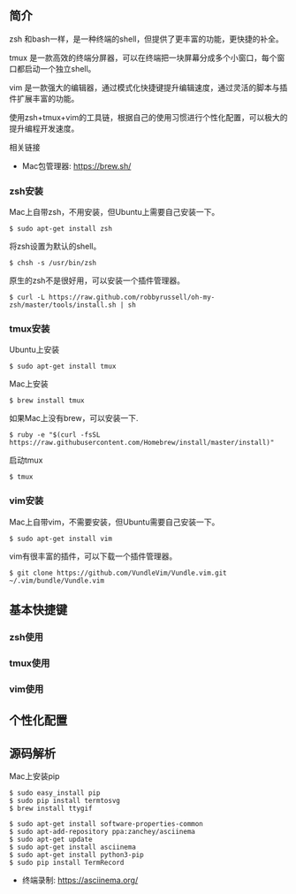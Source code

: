 ## 简介

zsh 和bash一样，是一种终端的shell，但提供了更丰富的功能，更快捷的补全。

tmux 是一款高效的终端分屏器，可以在终端把一块屏幕分成多个小窗口，每个窗口都启动一个独立shell。

vim 是一款强大的编辑器，通过模式化快捷键提升编辑速度，通过灵活的脚本与插件扩展丰富的功能。

使用zsh+tmux+vim的工具链，根据自己的使用习惯进行个性化配置，可以极大的提升编程开发速度。

相关链接

- Mac包管理器: <https://brew.sh/>

### zsh安装
Mac上自带zsh，不用安装，但Ubuntu上需要自己安装一下。
```
$ sudo apt-get install zsh
```
将zsh设置为默认的shell。
```
$ chsh -s /usr/bin/zsh
```
原生的zsh不是很好用，可以安装一个插件管理器。
```
$ curl -L https://raw.github.com/robbyrussell/oh-my-zsh/master/tools/install.sh | sh
```
### tmux安装
Ubuntu上安装
```
$ sudo apt-get install tmux
```
Mac上安装
```
$ brew install tmux
```
如果Mac上没有brew，可以安装一下.
```
$ ruby -e "$(curl -fsSL https://raw.githubusercontent.com/Homebrew/install/master/install)"
```
启动tmux
```
$ tmux
```
### vim安装
Mac上自带vim，不需要安装，但Ubuntu需要自己安装一下。
```
$ sudo apt-get install vim
```
vim有很丰富的插件，可以下载一个插件管理器。
```
$ git clone https://github.com/VundleVim/Vundle.vim.git ~/.vim/bundle/Vundle.vim
```
## 基本快捷键
### zsh使用
### tmux使用
### vim使用
## 个性化配置
## 源码解析
Mac上安装pip
```
$ sudo easy_install pip
$ sudo pip install termtosvg
$ brew install ttygif

$ sudo apt-get install software-properties-common
$ sudo apt-add-repository ppa:zanchey/asciinema
$ sudo apt-get update
$ sudo apt-get install asciinema
$ sudo apt-get install python3-pip
$ sudo pip install TermRecord

```
- 终端录制: <https://asciinema.org/>
